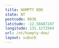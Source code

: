 ```yaml
---
title: HUMPTY DOO
state: NT
postcode: 0836
latitude: -12.58487247
longitude: 131.1272564
url: /nt/humpty-doo/
layout: suburb
---
```

